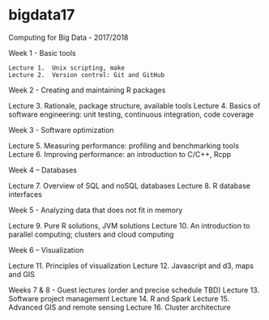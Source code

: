 # bigdata17
Computing for Big Data - 2017/2018

Week 1 - Basic tools
  
    Lecture 1.	Unix scripting, make  
    Lecture 2.	Version control: Git and GitHub

Week 2 - Creating and maintaining R packages
  
  Lecture 3.	Rationale, package structure, available tools
  Lecture 4. 	Basics of software engineering: unit testing, continuous integration, code coverage

Week 3 - Software optimization
  
  Lecture 5.	Measuring performance: profiling and benchmarking tools
  Lecture 6.	Improving performance: an introduction to C/C++, Rcpp
 
Week 4 – Databases
  
  Lecture 7.	Overview of SQL and noSQL databases
  Lecture 8.	R database interfaces

 Week 5 - Analyzing data that does not fit in memory 

  Lecture 9.	Pure R solutions, JVM solutions 
  Lecture 10.	An introduction to parallel computing; clusters and cloud computing

Week 6 – Visualization

  Lecture 11.	Principles of visualization
  Lecture 12.	Javascript and d3, maps and GIS

Weeks 7 & 8 - Guest lectures (order and precise schedule TBD)
Lecture 13.	Software project management
Lecture 14.	R and Spark
Lecture 15.	Advanced GIS and remote sensing
Lecture 16.	Cluster architecture
